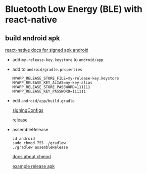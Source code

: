 # Bluetooth Low Energy (BLE) with react-native 


## build android apk

[react-native docs for signed apk android](https://facebook.github.io/react-native/docs/signed-apk-android)
- add `my-release-key.keystore` to `android/app`
- add to `android/gradle.properties`
  ```
  MYAPP_RELEASE_STORE_FILE=my-release-key.keystore
  MYAPP_RELEASE_KEY_ALIAS=my-key-alias
  MYAPP_RELEASE_STORE_PASSWORD=111111
  MYAPP_RELEASE_KEY_PASSWORD=111111
  ```

- edit `android/app/build.gradle`

  [signingConfigs](https://github.com/idriuk2/rntest/blob/google_maps_android/android/app/build.gradle#L112)

  [release](https://github.com/idriuk2/rntest/blob/google_maps_android/android/app/build.gradle#L135)
  
- assembleRelease
  ``` 
  cd android
  sudo chmod 755 ./gradlew
  ./gradlew assembleRelease
  ```
  [docs about chmod](http://osxh.ru/content/chmod)

  [example release apk](https://github.com/idriuk2/ble/blob/master/ble-manager-example-app-release.apk)

